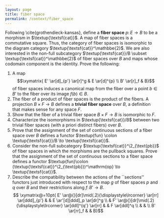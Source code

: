 ```yaml
---
layout: page
title: fiber space
permalink: /context/fiber_space
---
```

Following \cite{grothendieck-kansas}, define a **fiber space** $p \colon E \to B$ to be a morphism in $\textup{\textsf{cat}}$.  A map of fiber spaces is a commutative square. Thus, the category of fiber spaces is isomorphic to the diagram category $\textup{\textsf{cat}}^\mathbbe{2}$. We are also interested in the non-full subcategory $\textup{\textsf{cat}}/B \subset \textup{\textsf{cat}}^\mathbbe{2}$ of fiber spaces over $B$ and maps whose codomain component is the identity. Prove the following:
1. A map $$\xymatrix{ E' \ar[d]_{p'} \ar[r]^g & E \ar[d]^{p} \\ B' \ar[r]_f & B}$$of fiber spaces induces a canonical map from the fiber over a point $b \in B'$ to the fiber over its image $f(b) \in B$.
2. The fiber of a product of fiber spaces is the product of the fibers.
A projection $B \times F \to B$ defines a **trivial fiber space** over $B$, a definition that makes sense for any space $F$.
1. Show that the fiber of a trivial fiber space $B \times F \to B$ is  isomorphic to $F$.
2. Characterize the isomorphisms in $\textup{\textsf{cat}}/B$ between two trivial fiber spaces (with a priori distinct fibers) over $B$.
3. Prove that the assignment of the set of continuous sections of a fiber space over $B$ defines a functor $\textup{fun} \colon \textup{\textsf{cat}}/B \to \textup{\textsf{cat}}$.
4. Consider the non-full subcategory $\textup{\textsf{cat}}^\2_{\text{pb}}$ of fiber spaces in which the morphisms are the pullback squares.  Prove that the assignment of the set of continuous sections to a fiber space defines a functor $\textup{fun}\colon (\textup{\textsf{cat}}^\2_{\text{pb}})^\mathrm{op} \to \textup{\textsf{cat}}$.
5. Describe the compatibility between the actions of the ``sections'' functors just introduced with respect to the map $g$ of fiber spaces $p$ and $q$ over $B$ and their restrictions along $f \colon B' \to B$.
$$ \xymatrix@=10pt{ E' \ar@{}[dr]\mid(.2){\displaystyle\lrcorner} \ar[rr] \ar[ddd]_{p'} & & E  \ar'[d][ddd]_p \ar[dr]^g \\ & F' \ar@{}[dr]\mid(.2){\displaystyle\lrcorner} \ar[ddl]^{q'} \ar[rr] & & F \ar[ddl]^q \\ & & \\  B' \ar[rr]_f & & B}$$
